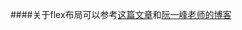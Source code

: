 ####关于flex布局可以参考[这篇文章](https://www.w3cplus.com/css3/css-secrets/sticky-footers.html "这篇文章")和[阮一峰老师的博客](http://www.ruanyifeng.com/blog/2015/07/flex-grammar.html "阮一峰老师的flex教学")